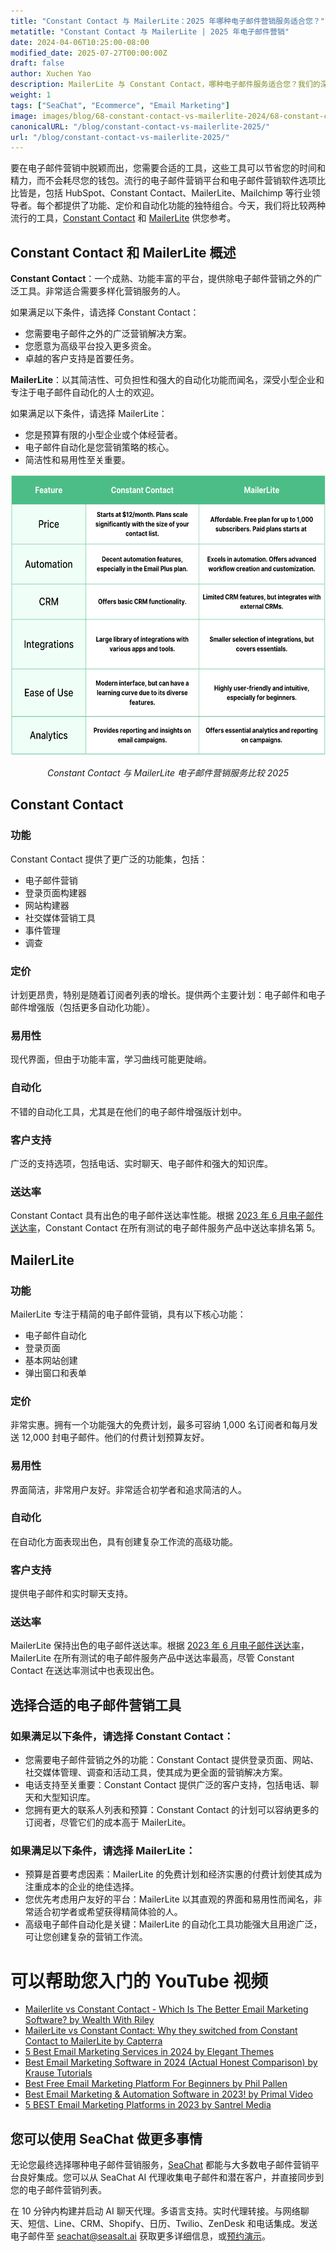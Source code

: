 ```yaml
---
title: "Constant Contact 与 MailerLite：2025 年哪种电子邮件营销服务适合您？"
metatitle: "Constant Contact 与 MailerLite | 2025 年电子邮件营销"
date: 2024-04-06T10:25:00-08:00
modified_date: 2025-07-27T00:00:00Z
draft: false
author: Xuchen Yao
description: MailerLite 与 Constant Contact，哪种电子邮件服务适合您？我们的深入比较分析了功能、定价等。
weight: 1
tags: ["SeaChat", "Ecommerce", "Email Marketing"]
image: images/blog/68-constant-contact-vs-mailerlite-2024/68-constant-contact-vs-mailerlite-2024.jpg
canonicalURL: "/blog/constant-contact-vs-mailerlite-2025/"
url: "/blog/constant-contact-vs-mailerlite-2025/"
---
```


要在电子邮件营销中脱颖而出，您需要合适的工具，这些工具可以节省您的时间和精力，而不会耗尽您的钱包。流行的电子邮件营销平台和电子邮件营销软件选项比比皆是，包括 HubSpot、Constant Contact、MailerLite、Mailchimp 等行业领导者。每个都提供了功能、定价和自动化功能的独特组合。今天，我们将比较两种流行的工具，[Constant Contact](https://www.constantcontact.com/) 和 [MailerLite](https://www.mailerlite.com/) 供您参考。


## Constant Contact 和 MailerLite 概述

**Constant Contact**：一个成熟、功能丰富的平台，提供除电子邮件营销之外的广泛工具。非常适合需要多样化营销服务的人。

如果满足以下条件，请选择 Constant Contact：

- 您需要电子邮件之外的广泛营销解决方案。
- 您愿意为高级平台投入更多资金。
- 卓越的客户支持是首要任务。



**MailerLite**：以其简洁性、可负担性和强大的自动化功能而闻名，深受小型企业和专注于电子邮件自动化的人士的欢迎。

如果满足以下条件，请选择 MailerLite：

- 您是预算有限的小型企业或个体经营者。
- 电子邮件自动化是您营销策略的核心。
- 简洁性和易用性至关重要。

<center>
<img height="450px" src="/images/blog/68-constant-contact-vs-mailerlite-2024/constant-contact-and-mailerlite-email-marketing-service-comparison-2024.png" alt="Constant Contact 与 MailerLite 电子邮件营销服务比较 2025"/>

*Constant Contact 与 MailerLite 电子邮件营销服务比较 2025*
</center>

## Constant Contact

### 功能

Constant Contact 提供了更广泛的功能集，包括：
- 电子邮件营销
- 登录页面构建器
- 网站构建器
- 社交媒体营销工具
- 事件管理
- 调查

### 定价
计划更昂贵，特别是随着订阅者列表的增长。提供两个主要计划：电子邮件和电子邮件增强版（包括更多自动化功能）。

### 易用性

现代界面，但由于功能丰富，学习曲线可能更陡峭。

### 自动化

不错的自动化工具，尤其是在他们的电子邮件增强版计划中。

### 客户支持

广泛的支持选项，包括电话、实时聊天、电子邮件和强大的知识库。

### 送达率

Constant Contact 具有出色的电子邮件送达率性能。根据 [2023 年 6 月电子邮件送达率](https://www.emailtooltester.com/en/blog/email-deliverability-june-2023/)，Constant Contact 在所有测试的电子邮件服务产品中送达率排名第 5。


## MailerLite

### 功能

MailerLite 专注于精简的电子邮件营销，具有以下核心功能：
- 电子邮件自动化
- 登录页面
- 基本网站创建
- 弹出窗口和表单


### 定价

非常实惠。拥有一个功能强大的免费计划，最多可容纳 1,000 名订阅者和每月发送 12,000 封电子邮件。他们的付费计划预算友好。

### 易用性

界面简洁，非常用户友好。非常适合初学者和追求简洁的人。

### 自动化

在自动化方面表现出色，具有创建复杂工作流的高级功能。

### 客户支持

提供电子邮件和实时聊天支持。

### 送达率

MailerLite 保持出色的电子邮件送达率。根据 [2023 年 6 月电子邮件送达率](https://www.emailtooltester.com/en/blog/email-deliverability-june-2023/)，MailerLite 在所有测试的电子邮件服务产品中送达率最高，尽管 Constant Contact 在送达率测试中也表现出色。


## 选择合适的电子邮件营销工具

### 如果满足以下条件，请选择 Constant Contact：

- 您需要电子邮件营销之外的功能：Constant Contact 提供登录页面、网站、社交媒体管理、调查和活动工具，使其成为更全面的营销解决方案。
- 电话支持至关重要：Constant Contact 提供广泛的客户支持，包括电话、聊天和大型知识库。
- 您拥有更大的联系人列表和预算：Constant Contact 的计划可以容纳更多的订阅者，尽管它们的成本高于 MailerLite。

### 如果满足以下条件，请选择 MailerLite：

- 预算是首要考虑因素：MailerLite 的免费计划和经济实惠的付费计划使其成为注重成本的企业的绝佳选择。
- 您优先考虑用户友好的平台：MailerLite 以其直观的界面和易用性而闻名，非常适合初学者或希望获得精简体验的人。
- 高级电子邮件自动化是关键：MailerLite 的自动化工具功能强大且用途广泛，可让您创建复杂的营销工作流。



# 可以帮助您入门的 YouTube 视频

- [Mailerlite vs Constant Contact - Which Is The Better Email Marketing Software? by Wealth With Riley](https://www.youtube.com/watch?v=lkCq2nnlKp4)
- [MailerLite vs Constant Contact: Why they switched from Constant Contact to MailerLite by Capterra](https://www.youtube.com/watch?v=owy1hqS12B4)
- [5 Best Email Marketing Services in 2024 by Elegant Themes](https://www.youtube.com/watch?v=FWxgafQAiUI)
- [Best Email Marketing Software in 2024 (Actual Honest Comparison) by Krause Tutorials](https://www.youtube.com/watch?v=HM-FxC1jbJ4)
- [Best Free Email Marketing Platform For Beginners by Phil Pallen](https://www.youtube.com/watch?v=aDXsec1WIcM)
- [Best Email Marketing & Automation Software in 2023! by Primal Video](https://www.youtube.com/watch?v=ue64tBgnagA)
- [5 BEST Email Marketing Platforms in 2023 by Santrel Media](https://www.youtube.com/watch?v=GvyNW2njcGE)

## 您可以使用 SeaChat 做更多事情

无论您最终选择哪种电子邮件营销服务，[SeaChat](https://chat.seasalt.ai/?utm_source=blog) 都能与大多数电子邮件营销平台良好集成。您可以从 SeaChat AI 代理收集电子邮件和潜在客户，并直接同步到您的电子邮件营销列表。

在 10 分钟内构建并启动 AI 聊天代理。多语言支持。实时代理转接。与网络聊天、短信、Line、CRM、Shopify、日历、Twilio、ZenDesk 和电话集成。发送电子邮件至 [seachat@seasalt.ai](mailto:seameet@seasalt.ai) 获取更多详细信息，或[预约演示](https://meetings.hubspot.com/seasalt-ai/seasalt-meeting)。
